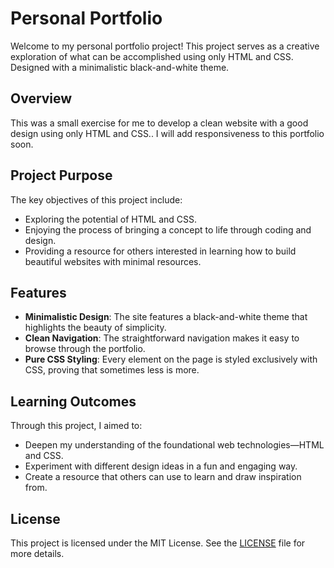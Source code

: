 
# Personal Portfolio

Welcome to my personal portfolio project! This project serves as a creative exploration of what can be accomplished using only HTML and CSS. Designed with a minimalistic black-and-white theme.

## Overview

This was a small exercise for me to develop a clean website with a good design using only HTML and CSS.. I will add responsiveness to this portfolio soon.

## Project Purpose

The key objectives of this project include:
- Exploring the potential of HTML and CSS.
- Enjoying the process of bringing a concept to life through coding and design.
- Providing a resource for others interested in learning how to build beautiful websites with minimal resources.

## Features

- **Minimalistic Design**: The site features a black-and-white theme that highlights the beauty of simplicity.
- **Clean Navigation**: The straightforward navigation makes it easy to browse through the portfolio.
- **Pure CSS Styling**: Every element on the page is styled exclusively with CSS, proving that sometimes less is more.

## Learning Outcomes

Through this project, I aimed to:
- Deepen my understanding of the foundational web technologies—HTML and CSS.
- Experiment with different design ideas in a fun and engaging way.
- Create a resource that others can use to learn and draw inspiration from.


## License

This project is licensed under the MIT License. See the [LICENSE](./LICENCE) file for more details.
